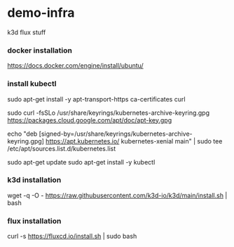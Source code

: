 # demo-infra
k3d flux stuff


### docker installation
https://docs.docker.com/engine/install/ubuntu/


### install kubectl 
sudo apt-get install -y apt-transport-https ca-certificates curl

sudo curl -fsSLo /usr/share/keyrings/kubernetes-archive-keyring.gpg https://packages.cloud.google.com/apt/doc/apt-key.gpg

echo "deb [signed-by=/usr/share/keyrings/kubernetes-archive-keyring.gpg] https://apt.kubernetes.io/ kubernetes-xenial main" | sudo tee /etc/apt/sources.list.d/kubernetes.list

sudo apt-get update
sudo apt-get install -y kubectl

### k3d installation
wget -q -O - https://raw.githubusercontent.com/k3d-io/k3d/main/install.sh | bash

### flux installation
curl -s https://fluxcd.io/install.sh | sudo bash


